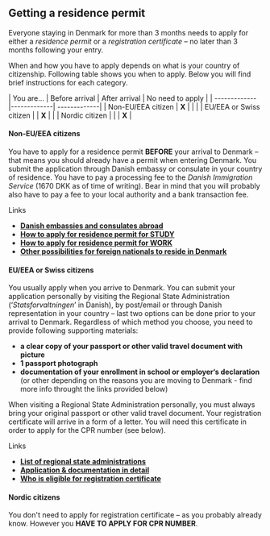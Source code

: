 ## Getting a residence permit

Everyone staying in Denmark for more than 3 months needs to apply for either a *residence permit* or a *registration certificate* – no later than 3 months following your entry.

When and how you have to apply depends on what is your country of citizenship. Following table shows you when to apply. Below you will find brief instructions for each category.

| You are…  | Before arrival   | After arrival  | No need to apply   |
| -------------           |-------------| -------------|
| Non-EU/EEA citizen        | <span class="center-inline"><b>X</b></span>  |   |   |
| EU/EEA or Swiss citizen |   | <span class="center-inline"><b>X</b></span> |   |
| Nordic citizen          |   |   | <span class="center-inline"> <b>X</b></span> |


#### Non-EU/EEA citizens
You have to apply for a residence permit **BEFORE** your arrival to Denmark – that means you should already have a permit when entering Denmark. You submit the application through Danish embassy or consulate in your country of residence. You have to pay a processing fee to the *Danish Immigration Service* (1670 DKK as of time of writing). Bear in mind that you will probably also have to pay a fee to your local authority and a bank transaction fee.

<div class="box links">
<div class="box-title"><i class="icon-link"></i>Links</div>
<ul>
<li><a href="http://um.dk/en/about-us/organisation/find-us-abroad/ " target="_blank"><b>Danish embassies and consulates abroad</b></a></li>
<li><a href="http://www.nyidanmark.dk/en-us/coming_to_dk/studies/how_to_apply.htm" target="_blank"><b>How to apply for residence permit for STUDY</b></a></li>
<li><a href="http://www.nyidanmark.dk/en-us/coming_to_dk/work/how-to-apply/how_to_apply.htm" target="_blank"><b>How to apply for residence permit for WORK</b></a></li>
<li><a href="http://www.nyidanmark.dk/en-us/coming_to_dk/coming_to_dk.htm" target="_blank"><b>Other possibilities for foreign nationals to reside in Denmark</b></a></li>
</ul>
</div>

#### EU/EEA or Swiss citizens
You usually apply when you arrive to Denmark. You can submit your application personally by visiting the Regional State Administration (‘*Statsforvaltningen*’ in Danish), by post/email or through Danish representation in your country – last two options can be done prior to your arrival to Denmark. Regardless of which method you choose, you need to provide following supporting materials:

- **a clear copy of your passport or other valid travel document with picture**
- **1 passport photograph**
- **documentation of your enrollment in school or employer‘s declaration** (or other depending on the reasons you are moving to Denmark - find more info throught the links provided below)

When visiting a Regional State Administration personally, you must always bring your original passport or other valid travel document. Your registration certificate will arrive in a form of a letter.  You will need this certificate in order to apply for the CPR number (see below).

<div class="box links">
<div class="box-title"><i class="icon-link"></i>Links</div>
<ul>
<li><a href="http://www.statsforvaltningen.dk/site.aspx?p=8615" target="_blank"><b>List of regional state administrations</b></a></li>
<li><a href="http://statsforvaltning.dk/site.aspx?p=6110" target="_blank"><b>Application & documentation in detail</b></a></li>
<li><a href="http://statsforvaltning.dk/site.aspx?p=6116" target="_blank"><b>Who is eligible for registration certificate</b></a></li>
</ul>
</div>


#### Nordic citizens
You don't need to apply for registration certificate – as you probably already know. However you **HAVE TO APPLY FOR CPR NUMBER**.

